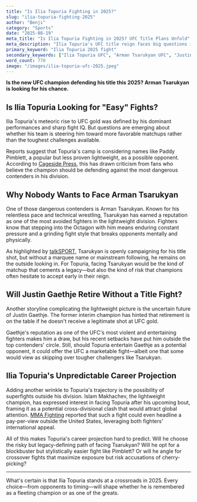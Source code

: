 ```yaml
---
title: "Is Ilia Topuria Fighting in 2025?"
slug: "ilia-topuria-fighting-2025"
author: "Benji"
category: "Sports"
date: "2025-08-19"
meta_title: "Is Ilia Topuria Fighting in 2025? UFC Title Plans Unfold"
meta_description: "Ilia Topuria's UFC title reign faces big questions in 2025. Is he seeking easier fights, avoiding Tsarukyan, and what role does Gaethje play?"
primary_keyword: "Ilia Topuria 2025 fight"
secondary_keywords: ["Ilia Topuria UFC", "Arman Tsarukyan UFC", "Justin Gaethje retirement", "Ilia Topuria career projection"]
word_count: 770
image: "/images/ilia-topuria-ufc-2025.jpeg"
---
```


**Is the new UFC champion defending his title this 2025? Arman Tsarukyan is looking for his chance.**

## Is Ilia Topuria Looking for "Easy" Fights?

Ilia Topuria's meteoric rise to UFC gold was defined by his dominant performances and sharp fight IQ. But questions are emerging about whether his team is steering him toward more favorable matchups rather than the toughest challenges available.

Reports suggest that Topuria's camp is considering names like Paddy Pimblett, a popular but less proven lightweight, as a possible opponent. According to [Cageside Press](https://cagesidepress.com/2025/08/11/arman-tsarukyan-ilia-topuria-wants-easy-fight-with-pimblett-gaethje), this has drawn criticism from fans who believe the champion should be defending against the most dangerous contenders in his division.

## Why Nobody Wants to Face Arman Tsarukyan

One of those dangerous contenders is Arman Tsarukyan. Known for his relentless pace and technical wrestling, Tsarukyan has earned a reputation as one of the most avoided fighters in the lightweight division. Fighters know that stepping into the Octagon with him means enduring constant pressure and a grinding fight style that breaks opponents mentally and physically.

As highlighted by [talkSPORT](https://talksport.com/mma/3503199/paddy-pimblett-ufc-future-hint-ilia-topuria), Tsarukyan is openly campaigning for his title shot, but without a marquee name or mainstream following, he remains on the outside looking in. For Topuria, facing Tsarukyan would be the kind of matchup that cements a legacy—but also the kind of risk that champions often hesitate to accept early in their reign.

## Will Justin Gaethje Retire Without a Title Fight?

Another storyline complicating the lightweight picture is the uncertain future of Justin Gaethje. The former interim champion has hinted that retirement is on the table if he doesn't receive a legitimate shot at UFC gold.

Gaethje's reputation as one of the UFC's most violent and entertaining fighters makes him a draw, but his recent setbacks have put him outside the top contenders' circle. Still, should Topuria entertain Gaethje as a potential opponent, it could offer the UFC a marketable fight—albeit one that some would view as skipping over tougher challengers like Tsarukyan.

## Ilia Topuria's Unpredictable Career Projection

Adding another wrinkle to Topuria's trajectory is the possibility of superfights outside his division. Islam Makhachev, the lightweight champion, has expressed interest in facing Topuria after his upcoming bout, framing it as a potential cross-divisional clash that would attract global attention. [MMA Fighting](https://www.mmafighting.com/latest-news/400424/islam-makhachev-open-to-superfight-with-ilia-topuria-after-fighting-jack-della-maddalena) reported that such a fight could even headline a pay-per-view outside the United States, leveraging both fighters' international appeal.

All of this makes Topuria's career projection hard to predict. Will he choose the risky but legacy-defining path of facing Tsarukyan? Will he opt for a blockbuster but stylistically easier fight like Pimblett? Or will he angle for crossover fights that maximize exposure but risk accusations of cherry-picking?

---

What's certain is that Ilia Topuria stands at a crossroads in 2025. Every choice—from opponents to timing—will shape whether he is remembered as a fleeting champion or as one of the greats.